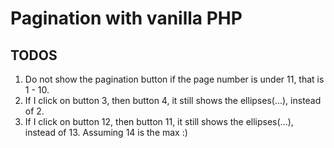 # Pagination with vanilla PHP


## TODOS

1. Do not show the pagination button if the page number is under 11, that is 1 - 10.
2. If I click on button 3, then button 4, it still shows the ellipses(...), instead of 2.
3. If I click on button 12, then button 11, it still shows the ellipses(...), instead of 13. Assuming 14 is the max :)



